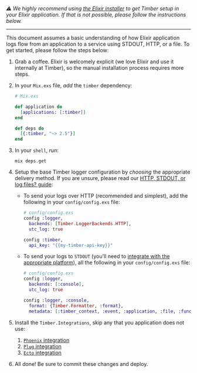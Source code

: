 *⚠ We highly recommend using [the Elixir installer](/languages/elixir/installation/automatic) to get Timber setup in your Elixir application. If that is not possible, please follow the instructions below.*

---

This document assumes a basic understanding of how Elixir application logs flow from an application to a service using STDOUT, HTTP, or a file. To get started, please follow the steps below:

1. Grab a coffee. Elixir is welcomely explicit (we love Elixir and use it internally at Timber), so the manual installation process requires more steps.

2. In your `Mix.exs` file, *add* the `timber` dependency:

   ```elixir
   # Mix.exs

   def application do
     [applications: [:timber]]
   end

   def deps do
     [{:timber, "~> 2.5"}]
   end
   ```

3. In your `shell`, *run*:

   ```shell
   mix deps.get
   ```

4. Setup the base Timber logger configuration by *choosing* the appropriate delivery method. If you are unsure, please read our [HTTP, STDOUT, or log files? guide](/guides/http-stdout-or-log-files):

   * To send your logs over HTTP (recommended and simplest), add the following in your `config/config.exs` file:

     ```elixir
     # config/config.exs
     config :logger,
       backends: [Timber.LoggerBackends.HTTP],
       utc_log: true
     
     config :timber,
       api_key: "{{my-timber-api-key}}"
     ```
   
   * To send your logs to `STDOUT` (you'll need to [integrate with the appropriate platform](/docs/platforms)), all the following in your `config/config.exs` file:
   
     ```elixir
     # config/config.exs
     config :logger,
       backends: [:console],
       utc_log: true
     
     config :logger, :console,
       format: {Timber.Formatter, :format},
       metadata: [:timber_context, :event, :application, :file, :function, :line, :module, :meta]
     ```

5. Install the `Timber.Integrations`, skip any that you application does not use:

   1. [`Phoenix` integration](/languages/elixir/integrations/phoenix#installation)
   2. [`Plug` integration](/languages/elixir/integrations/plug#installation)
   3. [`Ecto` integration](/languages/elixir/integrations/ecto#installation)
 
6. All done! Be sure to commit these changes and deploy.